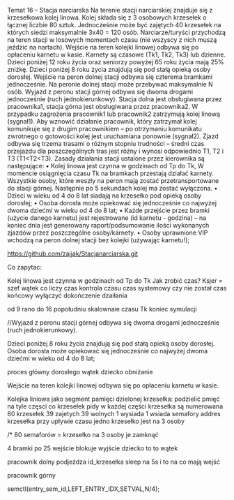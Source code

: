 Temat 16 – Stacja narciarska
Na terenie stacji narciarskiej znajduje się z krzesełkowa kolej linowa. Kolej składa się z 3 osobowych krzesełek o łącznej liczbie 80 sztuk. Jednocześnie może być zajętych 40 krzesełek na których siedzi maksymalnie 3x40 = 120 osób. Narciarze/turyści przychodzą na teren stacji w losowych momentach czasu (nie wszyscy z nich muszą jeździć na nartach). Wejście na teren kolejki linowej odbywa się po opłaceniu karnetu w kasie. Karnety są czasowe (Tk1, Tk2, Tk3) lub dzienne. Dzieci poniżej 12 roku życia oraz seniorzy powyżej 65 roku życia mają 25% zniżkę. Dzieci poniżej 8 roku życia znajdują się pod stałą opieką osoby dorosłej.
Wejście na peron dolnej stacji odbywa się czterema bramkami jednocześnie. Na peronie dolnej stacji może przebywać maksymalnie N osób. Wyjazd z peronu stacji górnej odbywa się dwoma drogami jednocześnie (ruch jednokierunkowy). Stacja dolna jest obsługiwana przez pracownika1, stacja górna jest obsługiwana przez pracownika2. W przypadku zagrożenia pracownik1 lub pracownik2 zatrzymują kolej linową (sygnał1). Aby wznowić działanie pracownik, który zatrzymał kolej komunikuje się z drugim pracownikiem – po otrzymaniu komunikatu zwrotnego o gotowości kolej jest uruchamiana ponownie (sygnał2).
Zjazd odbywa się trzema trasami o różnym stopniu trudności – średni czas przejazdu dla poszczególnych tras jest różny i wynosi odpowiednio T1, T2 i T3 (T1<T2<T3).
Zasady działania stacji ustalone przez kierownika są następujące:
•
Kolej linowa jest czynna w godzinach od Tp do Tk, W momencie osiągnięcia czasu Tk na bramkach przestają działać karnety. Wszystkie osoby, które weszły na peron mają zostać przetransportowane do stacji górnej. Następnie po 5 sekundach kolej ma zostać wyłączona.
•
Dzieci w wieku od 4 do 8 lat siadają na krzesełko pod opieką osoby dorosłej;
•
Osoba dorosła może opiekować się jednocześnie co najwyżej dwoma dziećmi w wieku od 4 do 8 lat;
•
Każde przejście przez bramki (użycie danego karnetu) jest rejestrowane (id karnetu - godzina) – na koniec dnia jest generowany raport/podsumowanie ilości wykonanych zjazdów przez poszczególne osoby/karnety.
•
Osoby uprawnione VIP wchodzą na peron dolnej stacji bez kolejki (używając karnetu!);

https://github.com/zajjak/Stacjanarciarska.git



Co zapytac:

Kolej linowa jest czynna w godzinach od Tp do Tk
Jak zrobić czas?
Ksjer = szef
wątek co liczy czas kontrola czasu czas systemowy czy nie został czas końcowy 
wyłączyć
dokończenie dzaiłania

od 9 rano do 16 popołudniu
skalownaie czasu 
Tk koniec symulacji

//Wyjazd z peronu stacji górnej odbywa się dwoma drogami jednocześnie (ruch jednokierunkowy).

Dzieci poniżej 8 roku życia znajdują się pod stałą opieką osoby dorosłej.
Osoba dorosła może opiekować się jednocześnie co najwyżej dwoma dziećmi w wieku od 4 do 8 lat;

proces główny dorosłego
wątek dziecko obniżanie

Wejście na teren kolejki linowej odbywa się po opłaceniu karnetu w kasie.

Kolejka liniowa
jako segment pamięci dzielonej
    krzesełka:
    podzielić pmięć na tyle częsci co krzesełek
    pidy w każdej części
    krzesełka są numerowana
    80 krzesełek 39 zajetych 39 wolnych 1 wysiada 1 wsiada
    semafory addres krzesełka przy upływie czasu
    jedno krzesełko jest na 3 osoby

/*
80 semaforów = krzesełko
na 3 osoby je zamknąć

4 bramki po 25
wejście blokuje
wyjście 
dziecko to to wątek

pracownik dolny
   podjeżdza id_krzesełka 
   sleep na 5s
   i to na co mają wejść

pracownik górny

semctl(entry_sem_id,LEFT_ENTRY_IDX,SETVAL,N/4);
